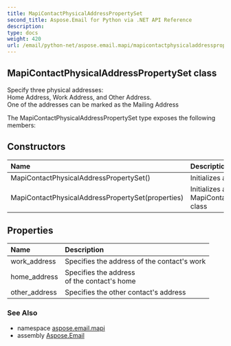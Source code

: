 ```yaml
---
title: MapiContactPhysicalAddressPropertySet
second_title: Aspose.Email for Python via .NET API Reference
description: 
type: docs
weight: 420
url: /email/python-net/aspose.email.mapi/mapicontactphysicaladdresspropertyset/
---
```


## MapiContactPhysicalAddressPropertySet class

Specify three physical addresses: <br/>            Home Address, Work Address, and Other Address.<br/>            One of the addresses can be marked as the Mailing Address

The MapiContactPhysicalAddressPropertySet type exposes the following members:
## Constructors
| Name | Description |
| :- | :- |
|MapiContactPhysicalAddressPropertySet()|Initializes a new instance of the|
|MapiContactPhysicalAddressPropertySet(properties)|Initializes a new instance of the MapiContactPhysicalAddressPropertySet class|
## Properties
| Name | Description |
| :- | :- |
|work_address|Specifies the address of the contact's work|
|home_address|Specifies the address <br/>            of the contact's home|
|other_address|Specifies the other contact's address|

### See Also

* namespace [aspose.email.mapi](/email/python-net/aspose.email.mapi/)
* assembly [Aspose.Email](/slides/python-net/)

